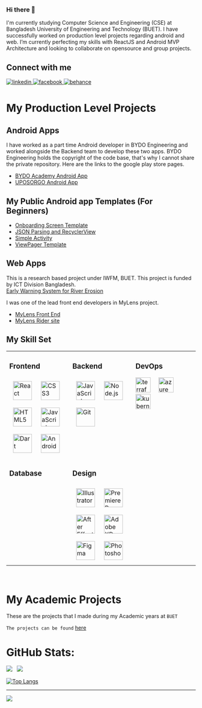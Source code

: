 ### Hi there 👋

I'm currently studying Computer Science and Engineering (CSE) at Bangladesh University of Engineering and Technology (BUET). I have successfully worked on production level projects regarding android and web. I’m currently perfecting my skills with ReactJS and Android MVP Architecture and looking to collaborate on opensource and group projects.


## Connect with me  

<a href="https://www.linkedin.com/in/anupbhowmik21/" target="_blank">
<img src=https://img.shields.io/badge/linkedin-%231E77B5.svg?&style=for-the-badge&logo=linkedin&logoColor=white alt=linkedin style="margin-bottom: 5px;" />
</a>
<a href="https://www.facebook.com/anupbhowmik21/" target="_blank">
<img src=https://img.shields.io/badge/facebook-%232E87FB.svg?&style=for-the-badge&logo=facebook&logoColor=white alt=facebook style="margin-bottom: 5px;" />
</a>
<a href="https://www.behance.net/anupbhowmik" target="_blank">
<img src=https://img.shields.io/badge/behance-%23191919.svg?&style=for-the-badge&logo=behance&logoColor=white alt=behance style="margin-bottom: 5px;" />
</a> 
<br/>  

# My Production Level Projects
## Android Apps
I have worked as a part time Android developer in BYDO Engineering and worked alongside the Backend team to develop these two apps. BYDO Engineering holds the copyright of the code base, that's why I cannot share the private repository. Here are the links to the google play store pages.
- [BYDO Academy Android App](https://play.google.com/store/apps/details?id=com.suffixit.bydo&hl=en&gl=US)
- [UPOSORGO Android App](https://play.google.com/store/apps/details?id=com.uposorgo.uposorgo&hl=en&gl=US)

## My Public Android app Templates (For Beginners)
- [Onboarding Screen Template](https://github.com/anupbhowmik/SplashScreen-Onboarding-Android)
- [JSON Parsing and RecyclerView](https://github.com/anupbhowmik/JSON-Parsing-Android)
- [Simple Activity](https://github.com/anupbhowmik/Simple-Activity-Android)
- [ViewPager Template](https://github.com/anupbhowmik/ViewPager-Android/)

## Web Apps
This is a research based project under IWFM, BUET. This project is funded by ICT Division Bangladesh. <br>
[Early Warning System for River Erosion](https://www.ews-re.com/)


I was one of the lead front end developers in MyLens project.
- [MyLens Front End](https://github.com/anupbhowmik/myLens-FrontEnd)
- [MyLens Rider site](https://github.com/anupbhowmik/mylens-rider)


## My Skill Set  
<table><tr>
 <td valign="top" width="33%">

### Frontend  
<div align="left">  
<a href="https://reactjs.org/" target="_blank"><img style="margin: 10px" src="https://profilinator.rishav.dev/skills-assets/react-original-wordmark.svg" alt="React" height="50" /></a>  
<a href="https://www.w3schools.com/css/" target="_blank"><img style="margin: 10px" src="https://profilinator.rishav.dev/skills-assets/css3-original-wordmark.svg" alt="CSS3" height="50" /></a>  
<a href="https://en.wikipedia.org/wiki/HTML5" target="_blank"><img style="margin: 10px" src="https://profilinator.rishav.dev/skills-assets/html5-original-wordmark.svg" alt="HTML5" height="50" /></a>  
<a href="https://www.javascript.com/" target="_blank"><img style="margin: 10px" src="https://profilinator.rishav.dev/skills-assets/javascript-original.svg" alt="JavaScript" height="50" /></a>  
<a href="https://dart.dev/" target="_blank"><img style="margin: 10px" src="https://profilinator.rishav.dev/skills-assets/dartlang-icon.svg" alt="Dart" height="50" /></a>  
<a href="https://www.android.com/intl/en_in/" target="_blank"><img style="margin: 10px" src="https://profilinator.rishav.dev/skills-assets/android-original-wordmark.svg" alt="Android" height="50" /></a>  
</div>

</td><td valign="top" width="33%">



### Backend  
<div align="left">  
<a href="https://www.javascript.com/" target="_blank"><img style="margin: 10px" src="https://profilinator.rishav.dev/skills-assets/javascript-original.svg" alt="JavaScript" height="50" /></a>  
<a href="https://nodejs.org/" target="_blank"><img style="margin: 10px" src="https://profilinator.rishav.dev/skills-assets/nodejs-original-wordmark.svg" alt="Node.js" height="50" /></a>  
<a href="https://github.com/" target="_blank"><img style="margin: 10px" src="https://profilinator.rishav.dev/skills-assets/git-scm-icon.svg" alt="Git" height="50" /></a>  

</div>

</td><td valign="top" width="33%">

### DevOps
<div align="left">
  <img src="https://cdn.jsdelivr.net/gh/devicons/devicon/icons/terraform/terraform-original.svg" height="40" alt="terraform logo"  />
  <img width="12" />
  <img src="https://cdn.jsdelivr.net/gh/devicons/devicon/icons/azure/azure-original.svg" height="40" alt="azure logo"  />
  <img width="12" />
  <img src="https://cdn.jsdelivr.net/gh/devicons/devicon/icons/kubernetes/kubernetes-plain.svg" height="40" alt="kubernetes logo"  />
</div>

</td>
</tr>
<tr>
<td valign="top" width="33%">

### Database

</td>

<td valign="top" width="33%">
 
### Design  
<div align="left">  
<a href="https://www.adobe.com/in/products/illustrator.html" target="_blank"><img style="margin: 10px" src="https://profilinator.rishav.dev/skills-assets/adobe_illustrator-icon.svg" alt="Illustrator" height="50" /></a>  
<a href="https://www.adobe.com/in/products/premiere.html" target="_blank"><img style="margin: 10px" src="https://profilinator.rishav.dev/skills-assets/adobepremierepro.png" alt="Premiere Pro" height="50" /></a>  
<a href="https://www.adobe.com/in/products/aftereffects.html" target="_blank"><img style="margin: 10px" src="https://profilinator.rishav.dev/skills-assets/aftereffects.png" alt="After Effects" height="50" /></a>  
<a href="https://www.adobe.com/in/products/xd.html" target="_blank"><img style="margin: 10px" src="https://profilinator.rishav.dev/skills-assets/adobexd.png" alt="Adobe XD" height="50" /></a>  
<a href="https://www.figma.com/" target="_blank"><img style="margin: 10px" src="https://profilinator.rishav.dev/skills-assets/figma-icon.svg" alt="Figma" height="50" /></a>  
<a href="https://www.adobe.com/in/products/photoshop.html" target="_blank"><img style="margin: 10px" src="https://profilinator.rishav.dev/skills-assets/photoshop-plain.svg" alt="Photoshop" height="50" /></a>  
</div>

</td></tr></table>  

<br/>  

# My Academic Projects
These are the projects that I made during my Academic years at `BUET` <br>

`The projects can be found`
[here](https://github.com/anupbhowmik/Academic-Projects-BUET/tree/main)



# GitHub Stats:
![](https://github-readme-stats.vercel.app/api?username=anupbhowmik&theme=dark&hide_border=false&include_all_commits=true&count_private=true)     &nbsp;
![](https://github-readme-streak-stats.herokuapp.com/?user=anupbhowmik&theme=dark&hide_border=false)

[![Top Langs](https://github-readme-stats.vercel.app/api/top-langs?username=anupbhowmik&count_private=true&show_icons=true&theme=dark)](https://github.com/anuraghazra/github-readme-stats)

<!-- ## 🏆 GitHub Trophies
![](https://github-profile-trophy.vercel.app/?username=anupbhowmik&theme=darkhub&no-frame=false&no-bg=true&margin-w=4)
 -->

---
[![](https://visitcount.itsvg.in/api?id=anupbhowmik&icon=0&color=0)](https://visitcount.itsvg.in)
